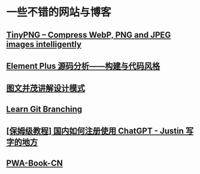 # 一些不错的网站与博客

## [TinyPNG – Compress WebP, PNG and JPEG images intelligently](https://tinypng.com/)

## [Element Plus 源码分析——构建与代码风格](https://blog.sxzz.moe/element-plus/#%E9%A1%B9%E7%9B%AE%E6%A6%82%E8%BF%B0)

## [图文并茂讲解设计模式](https://refactoringguru.cn/design-patterns)

## [Learn Git Branching](https://learngitbranching.js.org/?locale=zh_CN)

## [\[保姆级教程\] 国内如何注册使用 ChatGPT - Justin 写字的地方](https://zblogs.top/how-to-register-openai-chatgpt-in-china/)

## [PWA-Book-CN](https://yuzhigang5460.gitbook.io/pwa-book-cn)
